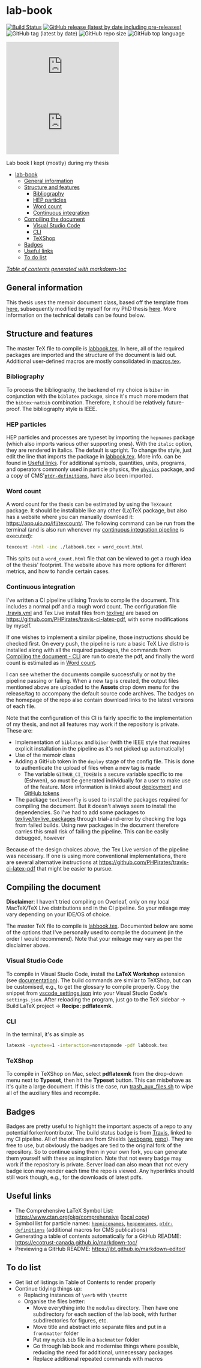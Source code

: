 # lab-book

[![Build Status](https://travis-ci.com/eshwen/lab-book.svg?branch=master)](https://travis-ci.com/eshwen/lab-book) [![GitHub release (latest by date including pre-releases)](https://img.shields.io/github/v/release/eshwen/lab-book?include_prereleases)](https://github.com/eshwen/lab-book/releases/latest) ![GitHub tag (latest by date)](https://img.shields.io/github/v/tag/eshwen/lab-book) ![GitHub repo size](https://img.shields.io/github/repo-size/eshwen/lab-book) ![GitHub top language](https://img.shields.io/github/languages/top/eshwen/lab-book)

[![GitHub Releases (by Asset - pdf)](https://img.shields.io/github/downloads/eshwen/lab-book/latest/labbook_ci.pdf?color=ff69b4)](https://github.com/eshwen/lab-book/releases/latest/download/labbook_ci.pdf) [![GitHub Releases (by Asset - word count)](https://img.shields.io/github/downloads/eshwen/lab-book/latest/word_count.html?color=ff69b4)](https://github.com/eshwen/lab-book/releases/latest/download/word_count.html)

Lab book I kept (mostly) during my thesis

- [lab-book](#lab-book)
  - [General information](#general-information)
  - [Structure and features](#structure-and-features)
    - [Bibliography](#bibliography)
    - [HEP particles](#hep-particles)
    - [Word count](#word-count)
    - [Continuous integration](#continuous-integration)
  - [Compiling the document](#compiling-the-document)
    - [Visual Studio Code](#visual-studio-code)
    - [CLI](#cli)
    - [TeXShop](#texshop)
  - [Badges](#badges)
  - [Useful links](#useful-links)
  - [To do list](#to-do-list)

[_Table of contents generated with markdown-toc_](http://ecotrust-canada.github.io/markdown-toc/)

## General information

This thesis uses the memoir document class, based off the template from [here](https://www.overleaf.com/latex/templates/university-of-bristol-thesis-template/kzqrfvyxxcdm), subsequently modified by myself for my PhD thesis [here](https://github.com/eshwen/phd-thesis). More information on the technical details can be found below.

## Structure and features

The master TeX file to compile is [labbook.tex](./labbook.tex). In here, all of the required packages are imported and the structure of the document is laid out. Additional user-defined macros are mostly consolidated in [macros.tex](macros.tex).

### Bibliography

To process the bibliography, the backend of my choice is `biber` in conjunction with the `biblatex` package, since it's much more modern that the `bibtex`-`natbib` combination. Therefore, it should be relatively future-proof. The bibliography style is IEEE.

### HEP particles

HEP particles and processes are typeset by importing the `hepnames` package (which also imports various other supporting ones). With the `italic` option, they are rendered in italics. The default is upright. To change the style, just edit the line that imports the package in [labbook.tex](./labbook.tex). More info. can be found in [Useful links](#useful-links). For additional symbols, quantities, units, programs, and operators commonly used in particle physics, the [`physics`](https://ctan.org/pkg/physics) package, and a copy of CMS'[`ptdr-definitions`](ptdr-definitions.sty), have also been imported.

### Word count

A word count for the thesis can be estimated by using the `TeXcount` package. It should be installable like any other (La)TeX package, but also has a website where you can manually download it: <https://app.uio.no/ifi/texcount/>. The following command can be run from the terminal (and is also run whenever my [continuous integration pipeline](#continuous-integration) is executed):

```sh
texcount -html -inc ./labbook.tex > word_count.html
```

This spits out a `word_count.html` file that can be viewed to get a rough idea of the thesis' footprint. The website above has more options for different metrics, and how to handle certain cases.

### Continuous integration

I've written a CI pipeline utilising Travis to compile the document. This includes a normal pdf and a rough word count. The configuration file [.travis.yml](./.travis.yml) and Tex Live install files from [texlive/](./texlive/) are based on <https://github.com/PHPirates/travis-ci-latex-pdf>, with some modifications by myself.

If one wishes to implement a similar pipeline, those instructions should be checked first. On every push, the pipeline is run: a basic TeX Live distro is installed along with all the required packages, the commands from [Compiling the document - CLI](#cli) are run to create the pdf, and finally the word count is estimated as in [Word count](#word-count).

I can see whether the documents compile successfully or not by the pipeline passing or failing. When a new tag is created, the output files mentioned above are uploaded to the **Assets** drop down menu for the release/tag to accompany the default source code archives. The badges on the homepage of the repo also contain download links to the latest versions of each file.

Note that the configuration of this CI is fairly specific to the implementation of my thesis, and not all features may work if the repository is private. These are:

- Implementation of `biblatex` and `biber` (with the IEEE style that requires explicit installation in the pipeline as it's not picked up automatically)
- Use of the memoir class
- Adding a GitHub token in the `deploy` stage of the config file. This is done to authenticate the upload of files when a new tag is made
  - The variable `GITHUB_CI_TOKEN` is a secure variable specific to me (Eshwen), so must be generated individually for a user to make use of the feature. More information is linked about [deployment](https://docs.travis-ci.com/user/deployment) and [GitHub tokens](https://github.com/settings/tokens)
- The package `texliveonfly` is used to install the packages required for compiling the document. But it doesn't always seem to install the dependencies. So I've had to add some packages to [texlive/texlive_packages](./texlive/texlive_packages) through trial-and-error by checking the logs from failed builds. Using new packages in the document therefore carries this small risk of failing the pipeline. This can be easily debugged, however

Because of the design choices above, the Tex Live version of the pipeline was necessary. If one is using more conventional implementations, there are several alternative instructions at <https://github.com/PHPirates/travis-ci-latex-pdf> that might be easier to pursue.

## Compiling the document

**Disclaimer**: I haven't tried compiling on Overleaf, only on my local MacTeX/TeX Live distributions and in the CI pipeline. So your mileage may vary depending on your IDE/OS of choice.

The master TeX file to compile is [labbook.tex](./labbook.tex). Documented below are some of the options that I've personally used to compile the document (in the order I would recommend). Note that your mileage may vary as per the disclaimer above.

### Visual Studio Code

To compile in Visual Studio Code, install the **LaTeX Workshop** extension (see [documentation](https://github.com/James-Yu/LaTeX-Workshop/wiki)). The build commands are similar to TeXShop, but can be customised, e.g., to get the glossary to compile properly. Copy the snippet from [vscode_settings.json](vscode_settings.json) into your Visual Studio Code's `settings.json`. After reloading the program, just go to the TeX sidebar -> Build LaTeX project -> **Recipe: pdflatexmk**.

### CLI

In the terminal, it's as simple as

```sh
latexmk -synctex=1 -interaction=nonstopmode -pdf labbook.tex
```

### TeXShop

To compile in TeXShop on Mac, select **pdflatexmk** from the drop-down menu next to **Typeset**, then hit the **Typeset** button. This can misbehave as it's quite a large document. If this is the case, run [trash_aux_files.sh](./trash_aux_files.sh) to wipe all of the auxiliary files and recompile.

## Badges

Badges are pretty useful to highlight the important aspects of a repo to any potential forker/contributor. The build status badge is from [Travis](https://travis-ci.com/), linked to my CI pipeline. All of the others are from Shields ([webpage](https://shields.io/), [repo](https://github.com/badges/shields)). They are free to use, but obviously the badges are tied to the original fork of the repository. So to continue using them in your own fork, you can generate them yourself with these as inspiration. Note that not every badge may work if the repository is private. Server load can also mean that not every badge icon may render each time the repo is viewed. Any hyperlinks should still work though, e.g., for the downloads of latest pdfs.

## Useful links

- The Comprehensive LaTeX Symbol List: <https://www.ctan.org/pkg/comprehensive> ([local copy](helpful_docs/symbols-a4.pdf))
- Symbol list for particle names: [`hepnicenames`](http://mirrors.ctan.org/macros/latex/contrib/hepnames/hepnicenames-rm.pdf), [`heppennames`](http://mirrors.ctan.org/macros/latex/contrib/hepnames/heppennames-rm.pdf), [`ptdr-definitions`](ptdr-definitions.sty) (additional macros for CMS publications)
- Generating a table of contents automatically for a GitHub README: <https://ecotrust-canada.github.io/markdown-toc/>
- Previewing a GitHub README: <https://jbt.github.io/markdown-editor/>

## To do list

- Get list of listings in Table of Contents to render properly
- Continue tidying things up:
  - Replacing instances of `\verb` with `\texttt`
  - Organise the files better:
    - Move everything into the `modules` directory. Then have one subdirectory for each section of the lab book, with further subdirectories for figures, etc.
    - Move title and abstract into separate files and put in a `frontmatter` folder
    - Put my `mybib.bib` file in a `backmatter` folder
    - Go through lab book and modernise things where possible, reducing the need for additional, unnecessary packages
    - Replace additional repeated commands with macros
